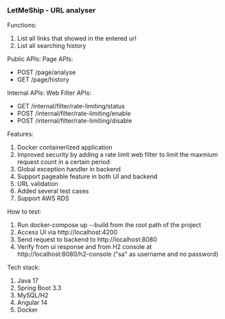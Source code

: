 ### LetMeShip - URL analyser

Functions:
1. List all links that showed in the entered url
2. List all searching history

Public APIs:
    Page APIs:
- POST /page/analyse 
- GET  /page/history

Internal APIs: Web Filter APIs:
- GET /internal/filter/rate-limiting/status
- POST /internal/filter/rate-limiting/enable
- POST /internal/filter/rate-limiting/disable
        
Features:
1. Docker containerlized application
2. Improved security by adding a rate limit web filter to limit the maxmium request count in a certain period
3. Global exception handler in backend
4. Support pageable feature in both UI and backend
5. URL validation
6. Added several test cases
7. Support AWS RDS

How to test:
1. Run docker-compose up --build from the root path of the project
2. Access UI via http://localhost:4200
3. Send request to backend to http://localhost:8080
4. Verify from ui response and from H2 console at http://localhost:8080/h2-console ("sa" as username and no password)

Tech stack:
1. Java 17
2. Spring Boot 3.3
3. MySQL/H2
4. Angular 14
5. Docker
